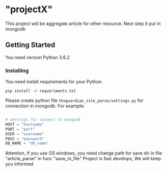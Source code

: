 # **"projectX"** 
This project will be aggregate article for other resource. Next step it put in mongodb
## Getting Started
You need version Python 3.6.2
### Installing
You need install requirements for your Python. 
```
pip install -r requeriments.txt
```
Please create python file ``theguardian_site_parse/settings.py`` for connection in mongodb. For example:
```python

# settings for connect to mongodb
HOST = "hostname"
PORT = "port"
USER = "username"
PASS = "password"
DB_NAME = "db_name"
``` 
Attention, if you use OS windows, you need change path for save dir in file "article_parse" in func "save_in_file"
Project is fast develops, We will keep you informed
